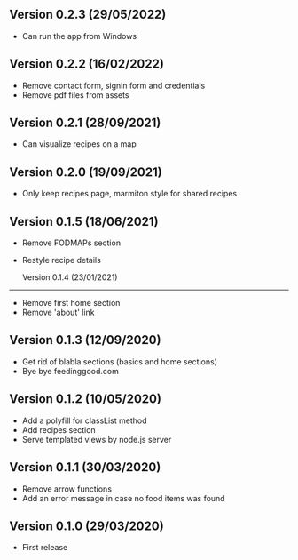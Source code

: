 Version 0.2.3 (29/05/2022)
-----------------------------
* Can run the app from Windows

Version 0.2.2 (16/02/2022)
-----------------------------
* Remove contact form, signin form and credentials
* Remove pdf files from assets

Version 0.2.1 (28/09/2021)
-----------------------------
* Can visualize recipes on a map

Version 0.2.0 (19/09/2021)
-----------------------------
* Only keep recipes page, marmiton style for shared recipes

Version 0.1.5 (18/06/2021)
-----------------------------
* Remove FODMAPs section
* Restyle recipe details

  Version 0.1.4 (23/01/2021)
-----------------------------
* Remove first home section
* Remove 'about' link

Version 0.1.3 (12/09/2020)
-----------------------------
* Get rid of blabla sections (basics and home sections)
* Bye bye feedinggood.com

Version 0.1.2 (10/05/2020)
-----------------------------
* Add a polyfill for classList method
* Add recipes section
* Serve templated views by node.js server

Version 0.1.1 (30/03/2020)
-----------------------------
* Remove arrow functions
* Add an error message in case no food items was found

Version 0.1.0 (29/03/2020)
-----------------------------
* First release
